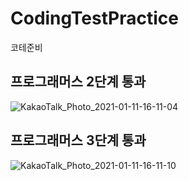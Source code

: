 # CodingTestPractice
코테준비


## 프로그래머스 2단계 통과
![KakaoTalk_Photo_2021-01-11-16-11-04](https://user-images.githubusercontent.com/67869514/104154236-c295ff80-5427-11eb-9a73-78e2bf135c2e.png)

## 프로그래머스 3단계 통과
![KakaoTalk_Photo_2021-01-11-16-11-10](https://user-images.githubusercontent.com/67869514/104154241-c6298680-5427-11eb-8363-dce886023840.png)



